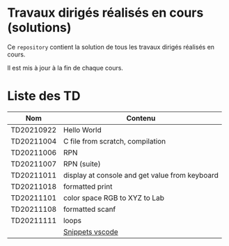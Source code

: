 # Travaux dirigés réalisés en cours (solutions)

Ce `repository` contient la solution de tous les travaux dirigés réalisés en cours.

Il est mis à jour à la fin de chaque cours.

# Liste des TD

| Nom | Contenu |
|---|---|
|TD20210922| Hello World |
|TD20211004| C file from scratch, compilation |
|TD20211006| RPN |
|TD20211007| RPN (suite) |
|TD20211011| display at console and get value from keyboard	|
|TD20211018| formatted print |
|TD20211101| color space RGB to XYZ to Lab |
|TD20211108| formatted scanf |
|TD20211111| loops |
|| [Snippets vscode](https://code.visualstudio.com/docs/editor/userdefinedsnippets)|
